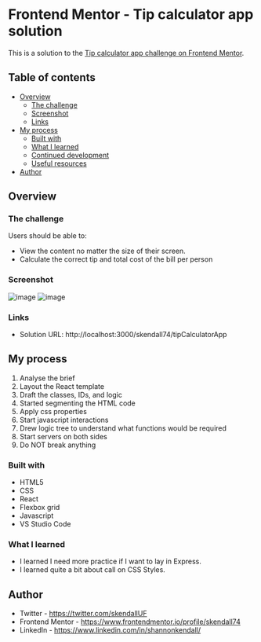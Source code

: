 # Frontend Mentor - Tip calculator app solution

This is a solution to the [Tip calculator app challenge on Frontend Mentor](https://www.frontendmentor.io/challenges/tip-calculator-app-ugJNGbJUX).

## Table of contents

- [Overview](#overview)
  - [The challenge](#the-challenge)
  - [Screenshot](#screenshot)
  - [Links](#links)
- [My process](#my-process)
  - [Built with](#built-with)
  - [What I learned](#what-i-learned)
  - [Continued development](#continued-development)
  - [Useful resources](#useful-resources)
- [Author](#author)

## Overview

### The challenge

Users should be able to:

- View the content no matter the size of their screen.
- Calculate the correct tip and total cost of the bill per person

### Screenshot

![image](/tipCalculator_App/design/desktop-design-completed.jpg)
![image](/tipCalculator_App/design/mobile-design.jpg)


### Links

- Solution URL: http://localhost:3000/skendall74/tipCalculatorApp 


## My process

1. Analyse the brief
2. Layout the React template
3. Draft the classes, IDs, and logic 
4. Started segmenting the HTML code 
5. Apply css properties
6. Start javascript interactions
7. Drew logic tree to understand what functions would be required 
8. Start servers on both sides
9. Do NOT break anything

### Built with

- HTML5
- CSS
- React
- Flexbox grid
- Javascript
- VS Studio Code


### What I learned

- I learned I need more practice if I want to lay in Express.
- I learned quite a bit about call on CSS Styles.

## Author

- Twitter - https://twitter.com/skendallUF
- Frontend Mentor - https://www.frontendmentor.io/profile/skendall74
- LinkedIn - https://www.linkedin.com/in/shannonkendall/ 